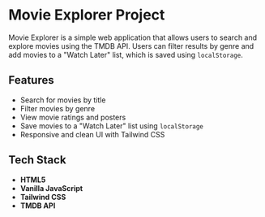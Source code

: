 #  Movie Explorer Project

Movie Explorer is a simple web application that allows users to search and explore movies using the TMDB API. Users can filter results by genre and add movies to a "Watch Later" list, which is saved using `localStorage`.

##  Features

-  Search for movies by title
-  Filter movies by genre
-  View movie ratings and posters
-  Save movies to a "Watch Later" list using `localStorage`
-  Responsive and clean UI with Tailwind CSS

## Tech Stack

- **HTML5**
- **Vanilla JavaScript**
- **Tailwind CSS**
- **TMDB API**


